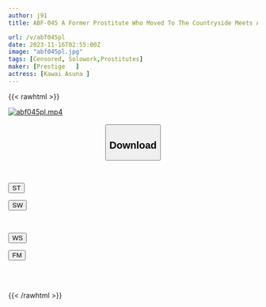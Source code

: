 ```yaml
---
author: j91
title: ABF-045 A Former Prostitute Who Moved To The Countryside Meets A ‘pachinkasdamete’ And They Have A Crazy Affair… – They Live Together In A One-room Apartment For A Summer. Asuna Kawai

url: /v/abf045pl
date: 2023-11-16T02:55:00Z
image: "abf045pl.jpg"
tags: [Censored, Solowork,Prostitutes]
maker: [Prestige   ]
actress: [Kawai Asuna ]
---
```



{{< rawhtml >}}

<div class="video" data-videoid="9Rjk4dWKwJUaaB1">
    <a href="javascript:;">
        <img src="/v/abf045pl/abf045pl.jpg" width="WIDTH" height="HEIGHT" alt="abf045pl.mp4" loading="lazy">
    </a>
</div>

<script type="text/javascript" src="https://j91.asia/asset/on-demand-st.js"></script>

<br>
  <link rel="stylesheet" href="https://j91.asia/asset/bs5.css">
  
  <center>
  <button class="btn btn-primary" type="button" data-bs-toggle="collapse" data-bs-target=".multi-collapse" aria-expanded="false" aria-controls="multiCollapseExample1 multiCollapseExample2"><h2>Download</h2></button></center>
</p>
<div class="row">
  <div class="col">
    <div class="collapse multi-collapse" id="multiCollapseExample1">
      <div class="card card-body">
	      	      <br>
<div class="buttons">  
<p><a href="https://streamtape.to/v/9Rjk4dWKwJUaaB1" target="_blank"><button class="btn-hover color-3"><i class="fa fa-download"></i> ST</button></a></p>
<p><a href="https://sfastwish.com/r04imu79ub1n" target="_blank"><button class="btn-hover color-2"><i class="fa fa-download"></i> SW</button></a></p></div>
    </div>
  </div>
</div>
  <div class="col">
    <div class="collapse multi-collapse" id="multiCollapseExample2">
      <div class="card card-body">
	      <br>
<div class="buttons">
<p><a href="https://wolfstream.tv/2i8f72ybokvm" target="_blank"><button class="btn-hover color-9"><i class="fa fa-download"></i> WS</button></a></p>
<p><a href="https://filemoon.sx/d/a2o86li4s7pf" target="_blank"><button class="btn-hover color-8"><i class="fa fa-download"></i> FM</button></a></p></div>
<br><br>
      </div>
    </div>
  </div>
</div>

{{< /rawhtml >}}
